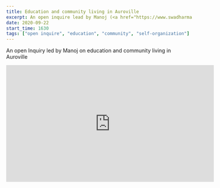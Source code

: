 ```yaml
---
title: Education and community living in Auroville
excerpt: An open inquire lead by Manoj (<a href="https://www.swadharma.auroville.org/" target="_blank" rel="nofollow noopener noreferrer">Swadharma Programme</a>).
date: 2020-09-22
start_time: 1630
tags: ["open inquire", "education", "community", "self-organization"]
---
```


An open Inquiry led by Manoj on education and community living in Auroville

<iframe width="560" height="315" src="https://www.youtube.com/embed/BXxb_WymHc0" frameborder="0" allow="accelerometer; autoplay; clipboard-write; encrypted-media; gyroscope; picture-in-picture" allowfullscreen></iframe>